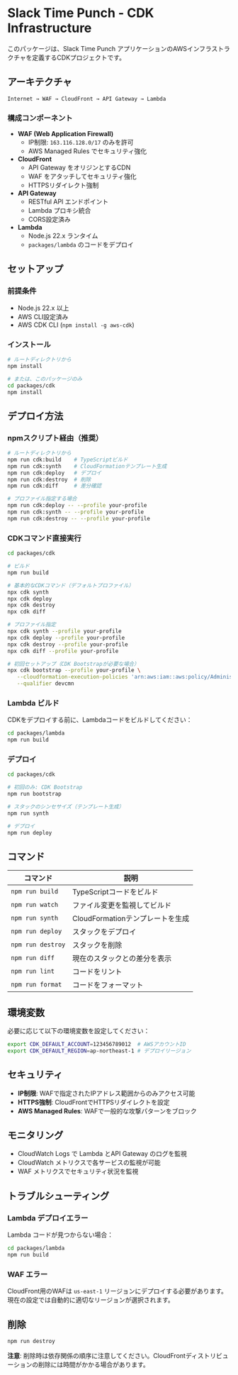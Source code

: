 # Slack Time Punch - CDK Infrastructure

このパッケージは、Slack Time Punch アプリケーションのAWSインフラストラクチャを定義するCDKプロジェクトです。

## アーキテクチャ

```
Internet → WAF → CloudFront → API Gateway → Lambda
```

### 構成コンポーネント

- **WAF (Web Application Firewall)**
  - IP制限: `163.116.128.0/17` のみを許可
  - AWS Managed Rules でセキュリティ強化
- **CloudFront**
  - API Gateway をオリジンとするCDN
  - WAF をアタッチしてセキュリティ強化
  - HTTPSリダイレクト強制
- **API Gateway**
  - RESTful API エンドポイント
  - Lambda プロキシ統合
  - CORS設定済み
- **Lambda**
  - Node.js 22.x ランタイム
  - `packages/lambda` のコードをデプロイ

## セットアップ

### 前提条件

- Node.js 22.x 以上
- AWS CLI設定済み
- AWS CDK CLI (`npm install -g aws-cdk`)

### インストール

```bash
# ルートディレクトリから
npm install

# または、このパッケージのみ
cd packages/cdk
npm install
```

## デプロイ方法

### npmスクリプト経由（推奨）

```bash
# ルートディレクトリから
npm run cdk:build    # TypeScriptビルド
npm run cdk:synth    # CloudFormationテンプレート生成
npm run cdk:deploy   # デプロイ
npm run cdk:destroy  # 削除
npm run cdk:diff     # 差分確認

# プロファイル指定する場合
npm run cdk:deploy -- --profile your-profile
npm run cdk:synth -- --profile your-profile
npm run cdk:destroy -- --profile your-profile
```

### CDKコマンド直接実行

```bash
cd packages/cdk

# ビルド
npm run build

# 基本的なCDKコマンド（デフォルトプロファイル）
npx cdk synth
npx cdk deploy
npx cdk destroy
npx cdk diff

# プロファイル指定
npx cdk synth --profile your-profile
npx cdk deploy --profile your-profile
npx cdk destroy --profile your-profile
npx cdk diff --profile your-profile

# 初回セットアップ（CDK Bootstrapが必要な場合）
npx cdk bootstrap --profile your-profile \
   --cloudformation-execution-policies 'arn:aws:iam::aws:policy/AdministratorAccess' \
   --qualifier devcmn
```

### Lambda ビルド

CDKをデプロイする前に、Lambdaコードをビルドしてください：

```bash
cd packages/lambda
npm run build
```

### デプロイ

```bash
cd packages/cdk

# 初回のみ: CDK Bootstrap
npm run bootstrap

# スタックのシンセサイズ（テンプレート生成）
npm run synth

# デプロイ
npm run deploy
```

## コマンド

| コマンド          | 説明                             |
| ----------------- | -------------------------------- |
| `npm run build`   | TypeScriptコードをビルド         |
| `npm run watch`   | ファイル変更を監視してビルド     |
| `npm run synth`   | CloudFormationテンプレートを生成 |
| `npm run deploy`  | スタックをデプロイ               |
| `npm run destroy` | スタックを削除                   |
| `npm run diff`    | 現在のスタックとの差分を表示     |
| `npm run lint`    | コードをリント                   |
| `npm run format`  | コードをフォーマット             |

## 環境変数

必要に応じて以下の環境変数を設定してください：

```bash
export CDK_DEFAULT_ACCOUNT=123456789012  # AWSアカウントID
export CDK_DEFAULT_REGION=ap-northeast-1 # デプロイリージョン
```

## セキュリティ

- **IP制限**: WAFで指定されたIPアドレス範囲からのみアクセス可能
- **HTTPS強制**: CloudFrontでHTTPSリダイレクトを設定
- **AWS Managed Rules**: WAFで一般的な攻撃パターンをブロック

## モニタリング

- CloudWatch Logs で Lambda とAPI Gateway のログを監視
- CloudWatch メトリクスで各サービスの監視が可能
- WAF メトリクスでセキュリティ状況を監視

## トラブルシューティング

### Lambda デプロイエラー

Lambda コードが見つからない場合：

```bash
cd packages/lambda
npm run build
```

### WAF エラー

CloudFront用のWAFは `us-east-1` リージョンにデプロイする必要があります。現在の設定では自動的に適切なリージョンが選択されます。

## 削除

```bash
npm run destroy
```

**注意**: 削除時は依存関係の順序に注意してください。CloudFrontディストリビューションの削除には時間がかかる場合があります。
